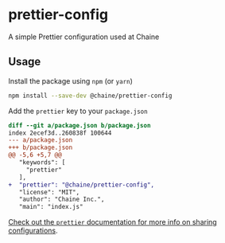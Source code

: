 # prettier-config
A simple Prettier configuration used at Chaine


## Usage

Install the package using `npm` (or `yarn`)

```sh
npm install --save-dev @chaine/prettier-config
```

Add the `prettier` key to your `package.json`

```diff
diff --git a/package.json b/package.json
index 2ecef3d..260838f 100644
--- a/package.json
+++ b/package.json
@@ -5,6 +5,7 @@
   "keywords": [
     "prettier"
   ],
+  "prettier": "@chaine/prettier-config",
   "license": "MIT",
   "author": "Chaine Inc.",
   "main": "index.js"
 ```
 
 [Check out the `prettier` documentation for more info on sharing configurations](https://prettier.io/docs/en/configuration.html#sharing-configurations).
